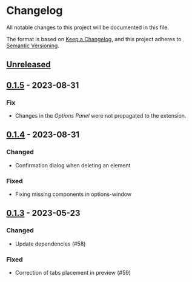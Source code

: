 # Changelog

All notable changes to this project will be documented in this file.

The format is based on [Keep a Changelog](https://keepachangelog.com/en/1.0.0/),
and this project adheres to [Semantic Versioning](https://semver.org/spec/v2.0.0.html).

## [Unreleased]

## [0.1.5] - 2023-08-31

### Fix

* Changes in the *Options Panel* were not propagated to the extension.

## [0.1.4] - 2023-08-31

### Changed

* Confirmation dialog when deleting an element

### Fixed

* Fixing missing components in options-window

## [0.1.3] - 2023-05-23

### Changed

* Update dependencies (#58)

### Fixed

* Correction of tabs placement in preview (#59)



[unreleased]: https://github.com/Miragon/miranum-json-forms/compare/release/v0.1.5...HEAD
[0.1.5]: https://github.com/Miragon/miranum-json-forms/compare/release/v0.1.4...release/v0.1.5
[0.1.4]: https://github.com/Miragon/miranum-json-forms/compare/release/v0.1.3...release/v0.1.4
[0.1.3]: https://github.com/Miragon/miranum-json-forms/compare/release/v0.1.2...release/v0.1.3
